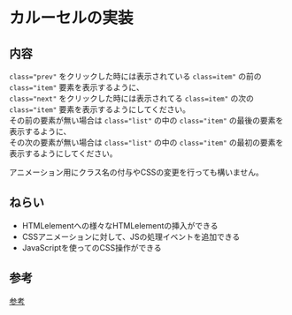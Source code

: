 # カルーセルの実装

## 内容
`class="prev"` をクリックした時には表示されている `class=item"` の前の `class="item"` 要素を表示するように、  
`class="next"` をクリックした時には表示されてる `class=item"` の次の `class="item"` 要素を表示するようにしてください。  
その前の要素が無い場合は `class="list"` の中の `class="item"` の最後の要素を表示するように、  
その次の要素が無い場合は `class="list"` の中の `class="item"` の最初の要素を表示するようにしてください。  
  
アニメーション用にクラス名の付与やCSSの変更を行っても構いません。 

## ねらい
- HTMLelementへの様々なHTMLelementの挿入ができる  
- CSSアニメーションに対して、JSの処理イベントを追加できる  
- JavaScriptを使ってのCSS操作ができる  

## 参考

[参考](./example/README.md)  